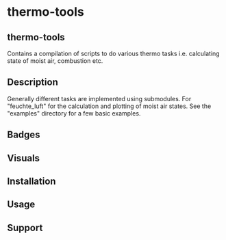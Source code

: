 # thermo-tools

## thermo-tools
Contains a compilation of scripts to do various thermo tasks i.e. calculating state of moist air, combustion etc.

## Description
Generally different tasks are implemented using submodules. For "feuchte_luft" for the calculation and plotting of moist air states.
See the "examples" directory for a few basic examples.

## Badges

## Visuals

## Installation

## Usage

## Support

